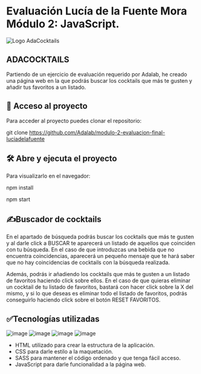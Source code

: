 # Evaluación Lucía de la Fuente Mora Módulo 2: JavaScript.
![Logo AdaCocktails](https://github.com/Adalab/modulo-2-evaluacion-final-luciadelafuente/assets/161826787/11e453b5-f81c-4df2-a27a-734a7a426951)

## **ADACOCKTAILS** 

Partiendo de un ejercicio de evaluación requerido por Adalab, he creado una página web en la que podrás buscar los cocktails que más te gusten y añadir tus favoritos a un listado.

## 📁 **Acceso al proyecto**

Para acceder al proyecto puedes clonar el repositorio:

git clone https://github.com/Adalab/modulo-2-evaluacion-final-luciadelafuente

## 🛠️ **Abre y ejecuta el proyecto**
Para visualizarlo en el navegador:

npm install

npm start

## ​✍️​**Buscador de cocktails**

En el apartado de búsqueda podrás buscar los cocktails que más te gusten y al darle click a BUSCAR te aparecerá un listado de aquellos que coinciden con tu búsqueda. En el caso de que introduzcas una bebida que no encuentra coincidencias, aparecerá un pequeño mensaje que te hará saber que no hay coincidencias de cocktails con la búsqueda realizada.

Además, podrás ir añadiendo los cocktails que más te gusten a un listado de favoritos haciendo click sobre ellos. En el caso de que quieras eliminar un cocktail de tu listado de favoritos, bastará con hacer click sobre la X del mismo, y si lo que deseas es eliminar todo el listado de favoritos, podrás conseguirlo haciendo click sobre el botón RESET FAVORITOS.

## ✅**Tecnologías utilizadas**
![image](https://github.com/Adalab/modulo-2-evaluacion-final-luciadelafuente/assets/161826787/22220f7d-ff2c-4a28-a930-8edc72249c11)
![image](https://github.com/Adalab/modulo-2-evaluacion-final-luciadelafuente/assets/161826787/b7ff6549-a94a-4783-8a8c-7be0102e9ac5)
![image](https://github.com/Adalab/modulo-2-evaluacion-final-luciadelafuente/assets/161826787/87447700-2316-4403-a145-777d8abb5c90)
![image](https://github.com/Adalab/modulo-2-evaluacion-final-luciadelafuente/assets/161826787/bb081693-85ec-4da3-9df8-91e1237a35c6)

- HTML utilizado para crear la estructura de la aplicación.
- CSS para darle estilo a la maquetación.
- SASS para mantener el código ordenado y que tenga fácil acceso.
- JavaScript para darle funcionalidad a la página web.
